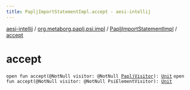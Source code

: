 ```yaml
---
title: PapljImportStatementImpl.accept - aesi-intellij
---
```


[aesi-intellij](../../index.html) / [org.metaborg.paplj.psi.impl](../index.html) / [PapljImportStatementImpl](index.html) / [accept](.)

# accept

`open fun accept(@NotNull visitor: @NotNull `[`PapljVisitor`](../../org.metaborg.paplj.psi/-paplj-visitor/index.html)`): `[`Unit`](https://kotlinlang.org/api/latest/jvm/stdlib/kotlin/-unit/index.html)
`open fun accept(@NotNull visitor: @NotNull PsiElementVisitor): `[`Unit`](https://kotlinlang.org/api/latest/jvm/stdlib/kotlin/-unit/index.html)